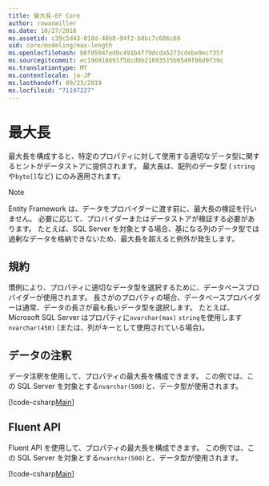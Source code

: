 ```yaml
---
title: 最大長-EF Core
author: rowanmiller
ms.date: 10/27/2016
ms.assetid: c39c5d43-018d-48b8-94f2-b8bc7c686c69
uid: core/modeling/max-length
ms.openlocfilehash: b6f0594fed0c491b4f79dcda5273cdebe9ecf35f
ms.sourcegitcommit: ec196918691f50cd0b21693515b0549f06d9f39c
ms.translationtype: MT
ms.contentlocale: ja-JP
ms.lasthandoff: 09/23/2019
ms.locfileid: "71197227"
---
```

# <a name="maximum-length"></a>最大長

最大長を構成すると、特定のプロパティに対して使用する適切なデータ型に関するヒントがデータストアに提供されます。 最大長は、配列のデータ型 ( `string`や`byte[]`など) にのみ適用されます。

> [!NOTE]  
> Entity Framework は、データをプロバイダーに渡す前に、最大長の検証を行いません。 必要に応じて、プロバイダーまたはデータストアが検証する必要があります。 たとえば、SQL Server を対象とする場合、基になる列のデータ型では過剰なデータを格納できないため、最大長を超えると例外が発生します。

## <a name="conventions"></a>規約

慣例により、プロパティに適切なデータ型を選択するために、データベースプロバイダーが使用されます。 長さがのプロパティの場合、データベースプロバイダーは通常、データの長さが最も長いデータ型を選択します。 たとえば、Microsoft SQL Server はプロパティに`nvarchar(max)` `string`を使用します`nvarchar(450)` (または、列がキーとして使用されている場合)。

## <a name="data-annotations"></a>データの注釈

データ注釈を使用して、プロパティの最大長を構成できます。 この例では、この SQL Server を対象とする`nvarchar(500)`と、データ型が使用されます。

[!code-csharp[Main](../../../samples/core/Modeling/DataAnnotations/MaxLength.cs?highlight=14)]

## <a name="fluent-api"></a>Fluent API

Fluent API を使用して、プロパティの最大長を構成できます。 この例では、この SQL Server を対象とする`nvarchar(500)`と、データ型が使用されます。

[!code-csharp[Main](../../../samples/core/Modeling/FluentAPI/MaxLength.cs?highlight=11-13)]

